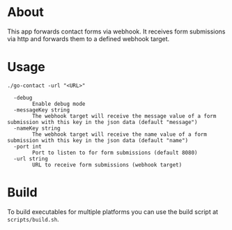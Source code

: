 # About
This app forwards contact forms via webhook. It receives form submissions via http and forwards them to a defined
webhook target.

# Usage
```
./go-contact -url "<URL>"
```
```
  -debug
    	Enable debug mode
  -messageKey string
    	The webhook target will receive the message value of a form submission with this key in the json data (default "message")
  -nameKey string
    	The webhook target will receive the name value of a form submission with this key in the json data (default "name")
  -port int
    	Port to listen to for form submissions (default 8080)
  -url string
    	URL to receive form submissions (webhook target)

```


# Build
To build executables for multiple platforms you can use the build script at `scripts/build.sh`.